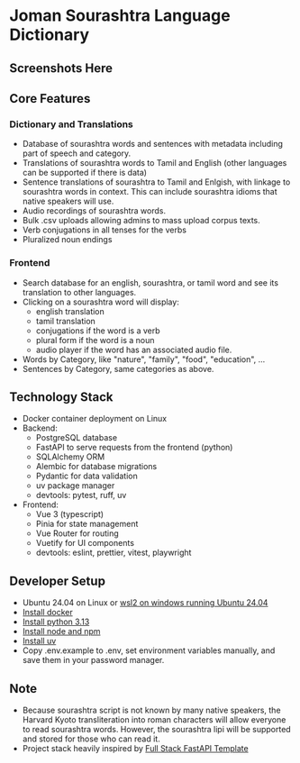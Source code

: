 # Joman Sourashtra Language Dictionary

## Screenshots Here

## Core Features

### Dictionary and Translations

- Database of sourashtra words and sentences with metadata including part of speech and category.
- Translations of sourashtra words to Tamil and English (other languages can be supported if there is data)
- Sentence translations of sourashtra to Tamil and Enlgish, with linkage to sourashtra words in context. This can include sourashtra idioms that native speakers will use.
- Audio recordings of sourashtra words.
- Bulk .csv uploads allowing admins to mass upload corpus texts.
- Verb conjugations in all tenses for the verbs
- Pluralized noun endings

### Frontend

- Search database for an english, sourashtra, or tamil word and see its translation to other languages.
- Clicking on a sourashtra word will display:
  - english translation
  - tamil translation
  - conjugations if the word is a verb
  - plural form if the word is a noun
  - audio player if the word has an associated audio file.
- Words by Category, like "nature", "family", "food", "education", ...
- Sentences by Category, same categories as above.

## Technology Stack

- Docker container deployment on Linux
- Backend:
  - PostgreSQL database
  - FastAPI to serve requests from the frontend (python)
  - SQLAlchemy ORM
  - Alembic for database migrations
  - Pydantic for data validation
  - uv package manager
  - devtools: pytest, ruff, uv
- Frontend:
  - Vue 3 (typescript)
  - Pinia for state management
  - Vue Router for routing
  - Vuetify for UI components
  - devtools: eslint, prettier, vitest, playwright

## Developer Setup

- Ubuntu 24.04 on Linux or [wsl2 on windows running Ubuntu 24.04](https://learn.microsoft.com/en-us/windows/wsl/install)
- [Install docker](https://docs.docker.com/get-started/get-docker/)
- [Install python 3.13](https://docs.astral.sh/uv/guides/install-python/)
- [Install node and npm](https://nodejs.org/en/download)
- [Install uv](https://docs.astral.sh/uv/getting-started/installation/)
- Copy .env.example to .env, set environment variables manually, and save them in your password manager.

## Note

- Because sourashtra script is not known by many native speakers, the Harvard Kyoto transliteration into roman characters will allow everyone to read sourashtra words. However, the sourashtra lipi will be supported and stored for those who can read it.
- Project stack heavily inspired by [Full Stack FastAPI Template](https://github.com/fastapi/full-stack-fastapi-template)
